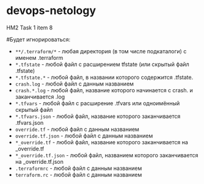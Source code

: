 # devops-netology
HM2 Task 1 item 8

#Будет игнорироваться:
- `**/.terraform/*` - любая директория (в том числе подкаталоги) с именем .terraform
- `*.tfstate` -  любой файл с расширением tfstate (или скрытый файл .tfstate)
- `*.tfstate.*` - любой файл, в названии которого содержится .tfstate.
- `crash.log` - любой файл с данным названием
- `crash.*.log` - любой файл, название которого начинается с crash. и заканчивается .log
- `*.tfvars` - любой файл с расширение .tfvars или одноимённый скрытый файл
- `*.tfvars.json` - любой файл, название которого заканчивается .tfvars.json
- `override.tf` - любой файл с данным названием
- `override.tf.json` - любой файл с данным названием
- `*_override.tf` - любой файл, название которого заканчивается на _override.tf
- `*_override.tf.json` - любой файл, названием которого заканчивается на _override.tf.json
- `.terraformrc` - любой файл с данным названием 
- `terraform.rc` - любой файл с данным названием
